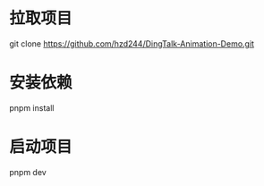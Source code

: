 # 拉取项目

git clone https://github.com/hzd244/DingTalk-Animation-Demo.git

# 安装依赖

pnpm install


# 启动项目

pnpm dev
